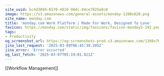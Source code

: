 ```yaml
---
site_uuid: bc4d3894-6570-4810-98dc-84ce7825e8c0
image: https://s3.amazonaws.com/general-assets/monday-1200x628.png
site_name: monday.com
title: 'monday.com Work Platform | Made For Work, Designed To Love'
favicon: https://monday.com/static/img/favicons/favicon-monday5-192.png
tags:
- Productivity
og_screenshot_url: https://og-screenshots-prod.s3.amazonaws.com/1366x768/80/false/9e5109a0eb1af54a325124f37a1b6282493bd84c5b14e267503bbe9c5a151cff.jpeg
jina_last_request: '2025-03-09T06:45:39.205Z'
jina_error: 'Error occurred'
og_last_fetch: '2025-03-07T05:19:01.821Z'
---
```

[[Workflow Management]]

